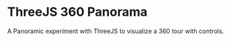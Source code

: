 ThreeJS 360 Panorama
====================

A Panoramic experiment with ThreeJS to visualize a 360 tour with controls.
